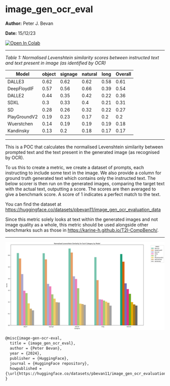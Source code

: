 
# image_gen_ocr_eval

**Author:** Peter J. Bevan

**Date:** 15/12/23

<a target="_blank" href="https://colab.research.google.com/github/pbevan1/image_gen_ocr_eval/blob/main/image_gen_ocr_evaluation.ipynb">
  <img src="https://colab.research.google.com/assets/colab-badge.svg" alt="Open In Colab"/>
</a>

---
*Table 1: Normalised Levenshtein similarity scores between instructed text and text present in image (as identified by OCR)*

| Model | object | signage | natural | long | Overall |
| --- | --- | --- | --- | --- | --- |
| DALLE3 | 0.62 | 0.62 | 0.62 | 0.58 | 0.61 |
| DeepFloydIF | 0.57 | 0.56 | 0.66 | 0.39 | 0.54 |
| DALLE2 | 0.44 | 0.35 | 0.42 | 0.22 | 0.36 |
| SDXL | 0.3 | 0.33 | 0.4 | 0.21 | 0.31 |
| SD | 0.28 | 0.26 | 0.32 | 0.22 | 0.27 |
| PlayGroundV2 | 0.19 | 0.23 | 0.17 | 0.2 | 0.2 |
| Wuerstchen | 0.14 | 0.19 | 0.19 | 0.19 | 0.18 |
| Kandinsky | 0.13 | 0.2 | 0.18 | 0.17 | 0.17 |

---

This is a POC that calculates the normalised Levenshtein similarity between prompted text and the text present in the generated image (as recognised by OCR).

To us this to create a metric, we create a dataset of prompts, each instructing to include some text in the image. We also provide a column for ground truth generated text which contains only the instructed text. The below scorer is then run on the generated images, comparing the target text with the actual text, outputting a score. The scores are then averaged to give a benchmark score. A score of 1 indicates a perfect match to the text.

You can find the dataset at https://huggingface.co/datasets/pbevan11/image_gen_ocr_evaluation_data

Since this metric solely looks at text within the generated images and not image quality as a whole, this metric should be used alongside other benchmarks such as those in https://karine-h.github.io/T2I-CompBench/.

---

![Image generation model spelling comparison](examples/model_comparison.png)


```
@misc{image-gen-ocr-eval,
  title = {image_gen_ocr_eval},
  author = {Peter Bevan},
  year = {2024},
  publisher = {HuggingFace},
  journal = {HuggingFace repository},
  howpublished = {\url{https://huggingface.co/datasets/pbevan11/image_gen_ocr_evaluation_data}},
}
```